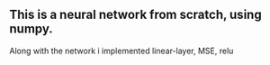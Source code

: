 ## This is a neural network from scratch, using numpy.

Along with the network i implemented linear-layer, MSE, relu
